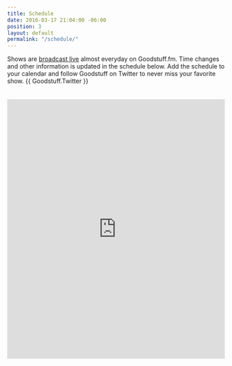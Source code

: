 ```yaml
---
title: Schedule
date: 2016-03-17 21:04:00 -06:00
position: 3
layout: default
permalink: "/schedule/"
---
```


Shows are [broadcast live](/live/) almost everyday on Goodstuff.fm. Time changes and other information is updated in the schedule below. Add the schedule to your calendar and follow Goodstuff on Twitter to never miss your favorite show. {{ Goodstuff.Twitter }}

<iframe frameborder="0" height="600" scrolling="no" src="https://www.google.com/calendar/embed?showTitle=0&height=600&wkst=1&bgcolor=%23FFFFFF&src=ee2j65v51bp0oi1gdh3n8amaqs%40group.calendar.google.com&color=%23711616&ctz=America%2FChicago" style=" border-width:0; margin-top: 20px; " width="100%"></iframe>
